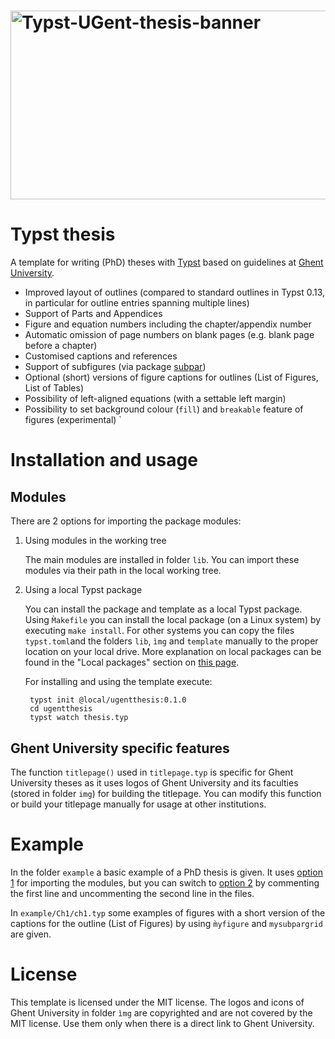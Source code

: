 <h1>
<img width="2146" height="302" alt="Typst-UGent-thesis-banner" src="https://github.com/user-attachments/assets/4d31ee26-9639-4566-9142-68ef41a2a19f" />
</h1>

# Typst thesis

A template for writing (PhD) theses with [Typst](https://typst.app/) based on guidelines at [Ghent University](https://www.ugent.be/en).

- Improved layout of outlines (compared to standard outlines in Typst 0.13, in particular for outline entries spanning multiple lines)
- Support of Parts and Appendices
- Figure and equation numbers including the chapter/appendix number
- Automatic omission of page numbers on blank pages (e.g. blank page before a chapter)
- Customised captions and references
- Support of subfigures (via package [subpar](https://typst.app/universe/package/subpar))
- Optional (short) versions of figure captions for outlines (List of Figures, List of Tables)
- Possibility of left-aligned equations (with a settable left margin)
- Possibility to set background colour (`fill`) and `breakable` feature of figures (experimental)
`

# Installation and usage

## Modules

There are 2 options for importing the package modules:

1. <a name="workingtree"></a> Using modules in the working tree 

    The main modules are installed in folder `lib`. You can import these modules via their path in the local working tree.

2. <a name="localpackage"></a> Using a local Typst package 

    You can install the package and template as a local Typst package. Using  `M̀akefile` you can install the local package (on a Linux system) by executing `make install`. For other systems you can copy the files `typst.toml`and the folders `lib`, `ìmg` and `template` manually to the proper location on your local drive. More explanation on local packages can be found in the "Local packages" section on [this page](https://github.com/typst/packages/#).

    For installing and using the template execute:
    
        typst init @local/ugentthesis:0.1.0  
        cd ugentthesis
        typst watch thesis.typ
 
## Ghent University specific features

The function `titlepage()` used in `titlepage.typ` is specific for Ghent University theses as it uses logos of Ghent University and its faculties (stored in folder `img`) for building the titlepage. You can modify this function or build your titlepage manually for usage at other institutions.

 
# Example

In the folder `example` a basic example of a PhD thesis is given. It uses [option 1](#workingtree) for importing the modules, but you can switch to [option 2](#localpackage) by commenting the first line and uncommenting the second line in the files.

In `example/Ch1/ch1.typ` some examples of figures with a short version of the captions for the outline (List of Figures) by using `m̀yfigure` and `mysubpargrid` are given.

# License
This template is licensed under the MIT license.
The logos and icons of Ghent University in folder `ìmg` are copyrighted and are not covered by the MIT license. Use them only when there is a direct link to Ghent University. 
